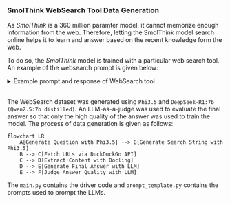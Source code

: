 ### SmolThink WebSearch Tool Data Generation

As *SmolThink* is a 360 million paramter model, it cannot memorize enough information from the web. Therefore, letting the SmolThink model search online helps it to learn and answer based on the recent knowledge form the web.

To do so, the *SmolThink* model is trained with a particular web search tool. An example of the websearch prompt is given below:
<details>
<summary>Example prompt and response of WebSearch tool</summary>

```text
<|endoftext|><|im_start|>system
You are a helpful AI assistant named SmolThink.

# Tools

You may call one or more functions to assist with the user query.

You are provided with function signatures within <tools></tools> tags:
<tools>
{"type": "function", "function": {"name": "web_search", "description": "Can search the web for infomation which are doubtful/unknown/recent.", "parameters": {"type": "object", "properties": {"search_str": {"type": "string", "description": "The whole question you want to ask.", "required": true}}}}}
</tools>

You first think/plan inside <think></think> tags.
Then for each function call, return a json object with function name and arguments within <tool_call></tool_call> tags.<|im_end|>
<|im_start|>user
How has artificial intelligence impacted the field of cybersecurity? Discuss both the positive and negative impacts.<|im_end|>
<|im_start|>assistant
<think>
</think>
<tool_call>
{'name': 'web_search', 'arguments': {'search_str': 'impact of artificial intelligence on cybersecurity, pros and cons'}}</tool_call><|im_end|>
<|im_start|>user
<tool_response>

# Source 1:
------------

# What are the Risks and Benefits of Artificial Intelligence (AI) in Cybersecurity?

Table of Contents

- What Is Artificial Intelligence (AI) in Cybersecurity?
- AI's Crucial Role in Enhancing Cybersecurity Defenses
- Benefits and Advantages of AI in Cybersecurity
- Risks and Disadvantages of AI in Cybersecurity
- Advantages and Risks of AI in Cybersecurity FAQs
(truncated)...


# Source 2:
------------

# Unpack the use of AI in cybersecurity, plus pros and cons

## The use of AI in cybersecurity is now under renewed scrutiny as its popularity rises. Discover the pros and cons of machine learning and AI for incident response. (truncated)...


User question: How has artificial intelligence impacted the field of cybersecurity? Discuss both the positive and negative impacts.

</tool_response><|im_end|>
<|im_start|>assistant
<think>The user wants to know how AI has impacted cybersecurity, discussing both positive and negative aspects. I have two sources to refer to.

Looking at Source 1 first: It talks about the benefits of AI like enhanced threat detection, rapid response, behavioral analytics for insider threats, etc. However, it also mentions risks such as adversarial attacks and biases in algorithms. The conclusion is that a balance between AI and traditional methods is needed along with ongoing vigilance.

Source 2 discusses the pros of using AI for cybersecurity, including better threat prediction, integration into incident response systems, improving access controls beyond simple passwords, enhanced spam and phishing detection. On the cons side, it mentions potential over-reliance on AI without proper training, ethical concerns in data usage, and risks like adversarial attacks.

So combining both sources: Positives include improved detection accuracy, real-time responses, advanced threat prediction, better handling of complex network behaviors. Negatives involve potential for misuse by attackers, reliance risks, ethical issues with data privacy, and the complexity of implementing AI systems without expertise.

I should structure this into a coherent answer that presents these points clearly.</think>
<answer>
Artificial Intelligence (AI) has significantly impacted cybersecurity, offering both transformative benefits and presenting unique challenges. On the positive side, AI enhances threat detection by analyzing vast amounts of data to identify malicious activities more effectively than traditional methods. It improves incident response by enabling rapid, automated responses, reducing human error, and integrating into systems for real-time monitoring.

AI also aids in behavioral analytics, helping detect insider threats by identifying unusual user behavior patterns. Additionally, it supports multifactor access controls, moving beyond simple passwords to include behaviors-based authentication, enhancing security. AI-driven tools like intrusion detection systems (IDS) and artificial neural networks can predict, prevent, and respond to threats more efficiently.

However, the use of AI in cybersecurity also poses risks. Adversaries can exploit AI vulnerabilities by crafting sophisticated attacks designed to bypass detection mechanisms. There is a risk of over-reliance on AI without proper training, leading to inadequate security measures. Ethical concerns arise from data privacy issues and potential misuse of AI capabilities.

In conclusion, while AI offers powerful tools for enhancing cybersecurity, balancing its use with traditional methods, ensuring ongoing vigilance, and addressing ethical challenges are crucial to mitigate risks and maximize benefits.
</answer><|im_end|>
```
</details><br>


The WebSearch dataset was generated using `Phi3.5` and `DeepSeek-R1:7b (Qwen2.5:7b distilled)`. An LLM-as-a-judge was used to evaluate the final answer so that only the high quality of the answer was used to train the model. The process of data generation is given as follows:

```mermaid
flowchart LR
    A[Generate Question with Phi3.5] --> B[Generate Search String with Phi3.5]
    B --> C[Fetch URLs via DuckDuckGo API]
    C --> D[Extract Content with Docling]
    D --> E[Generate Final Answer with LLM]
    E --> F[Judge Answer Quality with LLM]
```

The `main.py` contains the driver code and `prompt_template.py` contains the prompts used to prompt the LLMs.